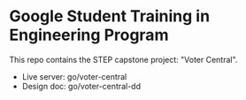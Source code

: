 # Google Student Training in Engineering Program

This repo contains the STEP capstone project: "Voter Central".

<ul>
  <li>Live server: go/voter-central</li>
  <li>Design doc: go/voter-central-dd</li>
</li>
